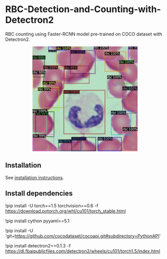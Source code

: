 # RBC-Detection-and-Counting-with-Detectron2
RBC counting using Faster-RCNN model pre-trained on COCO dataset with Detectron2. 

<div align="center">
  <img src="https://github.com/abdullah-qureshi/RBC-Detection-and-Counting-with-Detectron2/blob/main/image-111.jpg"/>
</div>

## Installation

See [installation instructions](https://detectron2.readthedocs.io/tutorials/install.html).

## Install dependencies
!pip install -U torch==1.5 torchvision==0.6 -f https://download.pytorch.org/whl/cu101/torch_stable.html

!pip install cython pyyaml==5.1

!pip install -U 'git+https://github.com/cocodataset/cocoapi.git#subdirectory=PythonAPI'

!pip install detectron2==0.1.3 -f https://dl.fbaipublicfiles.com/detectron2/wheels/cu101/torch1.5/index.html


